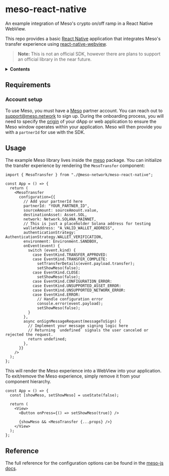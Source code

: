 # meso-react-native

An example integration of Meso's crypto on/off ramp in a React Native WebView.

This repo provides a basic [React Native](https://reactnative.dev/) application that integrates Meso's transfer experience using [react-native-webview](https://github.com/react-native-webview/react-native-webview).

> **Note:** This is not an official SDK, however there are plans to support an official library in the near future.

<details>
  <summary><strong>Contents</strong></summary>
  
- [meso-react-native](#meso-react-native)
  - [Requirements](#requirements)
    - [Account setup](#account-setup)
  - [Usage](#usage)
  - [Reference](#reference)

</details>

## Requirements

### Account setup

To use Meso, you must have a [Meso](https://meso.network) partner
account. You can reach out to
[support@meso.network](mailto:support@meso.network) to sign up. During the
onboarding process, you will need to specify the
[origin](https://developer.mozilla.org/en-US/docs/Glossary/Origin) of your dApp
or web application to ensure the Meso window operates within your application. Meso
will then provide you with a `partnerId` for use with the SDK.

## Usage

The example Meso library lives inside the [meso](./@meso-network/meso-react-native/) package. You can initialize the transfer experience by rendering the `MesoTransfer` component:

```tsx
import { MesoTransfer } from "./@meso-network/meso-react-native";

const App = () => {
  return (
    <MesoTransfer
      configuration={{
        // Add your partnerId here
        partnerId: "YOUR_PARTNER_ID",
        sourceAmount: sourceAmount.value,
        destinationAsset: Asset.SOL,
        network: Network.SOLANA_MAINNET,
        // This is just a placeholder Solana address for testing
        walletAddress: "A_VALID_WALLET_ADDRESS",
        authenticationStrategy: AuthenticationStrategy.WALLET_VERIFICATION,
        environment: Environment.SANDBOX,
        onEvent(event) {
          switch (event.kind) {
            case EventKind.TRANSFER_APPROVED:
            case EventKind.TRANSFER_COMPLETE:
              setTransferDetails(event.payload.transfer);
              setShowMeso(false);
            case EventKind.CLOSE:
              setShowMeso(false);
            case EventKind.CONFIGURATION_ERROR:
            case EventKind.UNSUPPORTED_ASSET_ERROR:
            case EventKind.UNSUPPORTED_NETWORK_ERROR:
            case EventKind.ERROR:
              // Handle configuration error
              console.error(event.payload);
              setShowMeso(false);
          }
        },
        async onSignMessageRequest(messageToSign) {
          // Implement your message signing logic here
          // Returning `undefined` signals the user canceled or rejected the request.
          return undefined;
        },
      }}
    />
  );
};
```

This will render the Meso experience into a WebView into your application. To exit/remove the Meso experience, simply remove it from your component hierarchy.

```tsx
const App = () => {
  const [showMeso, setShowMeso] = useState(false);

  return (
    <View>
      <Button onPress={() => setShowMeso(true)} />

      {showMeso && <MesoTransfer {...props} />}
    </View>
  );
};
```

## Reference

The full reference for the configuration options can be found in the [meso-js docs](https://github.com/meso-network/meso-js/blob/main/packages/meso-js/README.md).
